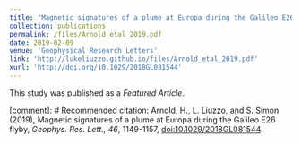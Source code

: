 ```yaml
---
title: "Magnetic signatures of a plume at Europa during the Galileo E26 flyby"
collection: publications
permalink: /files/Arnold_etal_2019.pdf
date: 2019-02-09
venue: 'Geophysical Research Letters'
link: 'http://lukeliuzzo.github.io/files/Arnold_etal_2019.pdf'
xurl: 'http://doi.org/10.1029/2018GL081544'
---
```


This study was published as a <i>Featured Article</i>.

[comment]: # Recommended citation: Arnold, H., L. Liuzzo, and S. Simon (2019), Magnetic signatures of a plume at Europa during the Galileo E26 flyby, <i>Geophys. Res. Lett., 46</i>, 1149-1157, [doi:10.1029/2018GL081544](https://doi.org/10.1029/2018GL081544).
